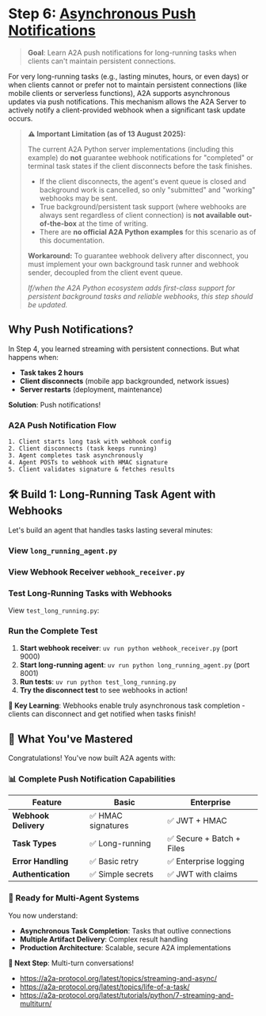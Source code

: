 # Step 6: [Asynchronous Push Notifications](https://a2a-protocol.org/latest/topics/streaming-and-async/#2-push-notifications-for-disconnected-scenarios)

> **Goal**: Learn A2A push notifications for long-running tasks when clients can't maintain persistent connections.

For very long-running tasks (e.g., lasting minutes, hours, or even days) or when clients cannot or prefer not to maintain persistent connections (like mobile clients or serverless functions), A2A supports asynchronous updates via push notifications. This mechanism allows the A2A Server to actively notify a client-provided webhook when a significant task update occurs.

> **⚠️ Important Limitation (as of 13 August 2025):**
>
> The current A2A Python server implementations (including this example) do **not** guarantee webhook notifications for "completed" or terminal task states if the client disconnects before the task finishes.
>
> - If the client disconnects, the agent's event queue is closed and background work is cancelled, so only "submitted" and "working" webhooks may be sent.
> - True background/persistent task support (where webhooks are always sent regardless of client connection) is **not available out-of-the-box** at the time of writing.
> - There are **no official A2A Python examples** for this scenario as of this documentation.
>
> **Workaround:** To guarantee webhook delivery after disconnect, you must implement your own background task runner and webhook sender, decoupled from the client event queue.
>
> _If/when the A2A Python ecosystem adds first-class support for persistent background tasks and reliable webhooks, this step should be updated._

## Why Push Notifications?

In Step 4, you learned streaming with persistent connections. But what happens when:

- **Task takes 2 hours**
- **Client disconnects** (mobile app backgrounded, network issues)  
- **Server restarts** (deployment, maintenance)

**Solution**: Push notifications!

### A2A Push Notification Flow

```
1. Client starts long task with webhook config
2. Client disconnects (task keeps running)
3. Agent completes task asynchronously  
4. Agent POSTs to webhook with HMAC signature
5. Client validates signature & fetches results
```

## 🛠️ Build 1: Long-Running Task Agent with Webhooks

Let's build an agent that handles tasks lasting several minutes:

### View `long_running_agent.py`

### View Webhook Receiver `webhook_receiver.py`

### Test Long-Running Tasks with Webhooks

View `test_long_running.py`:

### Run the Complete Test

1. **Start webhook receiver**: `uv run python webhook_receiver.py` (port 9000)
2. **Start long-running agent**: `uv run python long_running_agent.py` (port 8001)  
3. **Run tests**: `uv run python test_long_running.py`
4. **Try the disconnect test** to see webhooks in action!

**🎯 Key Learning**: Webhooks enable truly asynchronous task completion - clients can disconnect and get notified when tasks finish!

## 🎯 What You've Mastered

Congratulations! You've now built A2A agents with:

### 📊 Complete Push Notification Capabilities

| Feature | Basic | Enterprise |
|---------|-------|------------|
| **Webhook Delivery** | ✅ HMAC signatures | ✅ JWT + HMAC |
| **Task Types** | ✅ Long-running | ✅ Secure + Batch + Files |
| **Error Handling** | ✅ Basic retry | ✅ Enterprise logging |
| **Authentication** | ✅ Simple secrets | ✅ JWT with claims |

### 🚀 Ready for Multi-Agent Systems

You now understand:
- **Asynchronous Task Completion**: Tasks that outlive connections
- **Multiple Artifact Delivery**: Complex result handling
- **Production Architecture**: Scalable, secure A2A implementations

**🎯 Next Step**: Multi-turn conversations!

- https://a2a-protocol.org/latest/topics/streaming-and-async/
- https://a2a-protocol.org/latest/topics/life-of-a-task/
- https://a2a-protocol.org/latest/tutorials/python/7-streaming-and-multiturn/